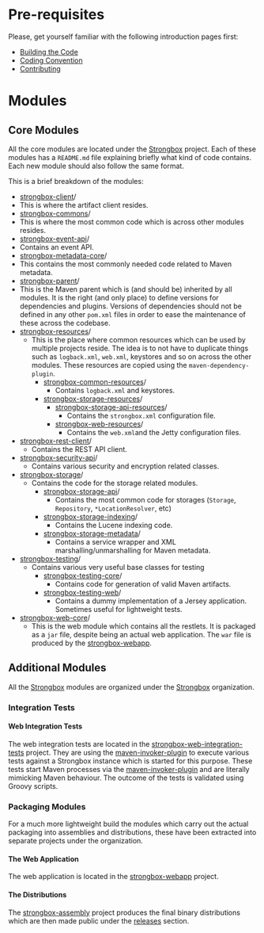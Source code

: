 # Pre-requisites
Please, get yourself familiar with the following introduction pages first:
* [Building the Code](https://github.com/strongbox/strongbox/wiki/Building-the-code)
* [Coding Convention](https://github.com/strongbox/strongbox/wiki/Coding-Convention)
* [Contributing](https://github.com/strongbox/strongbox/blob/master/CONTRIBUTING.md)

# Modules

## Core Modules

All the core modules are located under the [Strongbox](https://github.com/strongbox/strongbox) project. Each of these modules has a `README.md` file explaining briefly what kind of code contains. Each new module should also follow the same format.

This is a brief breakdown of the modules:
* [strongbox-client](https://github.com/strongbox/strongbox/tree/master/strongbox-client)/
 * This is where the artifact client resides.
* [strongbox-commons](https://github.com/strongbox/strongbox/tree/master/strongbox-commons)/
 * This is where the most common code which is across other modules resides.
* [strongbox-event-api](https://github.com/strongbox/strongbox/tree/master/strongbox-event-api)/
 * Contains an event API.
* [strongbox-metadata-core](https://github.com/strongbox/strongbox/tree/master/strongbox-metadata-core)/
 * This contains the most commonly needed code related to Maven metadata.
* [strongbox-parent](https://github.com/strongbox/strongbox/tree/master/strongbox-parent)/
 * This is the Maven parent which is (and should be) inherited by all modules. It is the right (and only place) to define versions for dependencies and plugins. Versions of dependencies should not be defined in any other `pom.xml` files in order to ease the maintenance of these across the codebase.
* [strongbox-resources](https://github.com/strongbox/strongbox/tree/master/strongbox-resources)/
  * This is the place where common resources which can be used by multiple projects reside. The idea is to not have to duplicate things such as `logback.xml`, `web.xml`, keystores and so on across the other modules. These resources are copied using the `maven-dependency-plugin`.
    * [strongbox-common-resources](https://github.com/strongbox/strongbox/tree/master/strongbox-resources/strongbox-common-resources)/
      * Contains `logback.xml` and keystores.
    * [strongbox-storage-resources](https://github.com/strongbox/strongbox/tree/master/strongbox-resources/strongbox-storage-resources)/
      * [strongbox-storage-api-resources](https://github.com/strongbox/strongbox/tree/master/strongbox-resources/strongbox-storage-resources/strongbox-storage-api-resources)/
        * Contains the `strongbox.xml` configuration file.
      * [strongbox-web-resources](https://github.com/strongbox/strongbox/tree/master/strongbox-resources/strongbox-web-resources)/
        * Contains the `web.xml`and the Jetty configuration files.
* [strongbox-rest-client](https://github.com/strongbox/strongbox/tree/master/strongbox-rest-client)/
  * Contains the REST API client.
* [strongbox-security-api](https://github.com/strongbox/strongbox/tree/master/strongbox-security-api)/
  * Contains various security and encryption related classes.
* [strongbox-storage](https://github.com/strongbox/strongbox/tree/master/strongbox-storage)/
  * Contains the code for the storage related modules.
    * [strongbox-storage-api](https://github.com/strongbox/strongbox/tree/master/strongbox-storage/strongbox-storage-api)/
      * Contains the most common code for storages (`Storage`, `Repository`, `*LocationResolver`, etc)
    * [strongbox-storage-indexing](https://github.com/strongbox/strongbox/tree/master/strongbox-storage/strongbox-storage-indexing)/
      * Contains the Lucene indexing code.
    * [strongbox-storage-metadata](https://github.com/strongbox/strongbox/tree/master/strongbox-storage/strongbox-storage-metadata)/
      * Contains a service wrapper and XML marshalling/unmarshalling for Maven metadata.
* [strongbox-testing](https://github.com/strongbox/strongbox/tree/master/strongbox-testing)/
  * Contains various very useful base classes for testing
    * [strongbox-testing-core](https://github.com/strongbox/strongbox/tree/master/strongbox-testing/strongbox-testing-core)/
      * Contains code for generation of valid Maven artifacts.
    * [strongbox-testing-web](https://github.com/strongbox/strongbox/tree/master/strongbox-testing/strongbox-testing-web)/
      * Contains a dummy implementation of a Jersey application. Sometimes useful for lightweight tests.
* [strongbox-web-core](https://github.com/strongbox/strongbox/tree/master/strongbox-web-core)/
  * This is the web module which contains all the restlets. It is packaged as a `jar` file, despite being an actual web application. The `war` file is produced by the [strongbox-webapp](https://github.com/strongbox/strongbox-webapp).

## Additional Modules

All the [Strongbox](https://github.com/strongbox/strongbox) modules are organized under the [Strongbox](https://github.com/strongbox) organization.

### Integration Tests

#### Web Integration Tests

The web integration tests are located in the [strongbox-web-integration-tests](https://github.com/strongbox/strongbox-web-integration-tests) project. They are using the [maven-invoker-plugin](http://maven.apache.org/plugins/maven-invoker-plugin/) to execute various tests against a Strongbox instance which is started for this purpose. These tests start Maven processes via the [maven-invoker-plugin](http://maven.apache.org/plugins/maven-invoker-plugin/) and are literally mimicking Maven behaviour. The outcome of the tests is validated using Groovy scripts.

### Packaging Modules

For a much more lightweight build the modules which carry out the actual packaging into assemblies and distributions, these have been extracted into separate projects under the organization.

#### The Web Application

The web application is located in the [strongbox-webapp](https://github.com/strongbox/strongbox-webapp) project.

#### The Distributions

The [strongbox-assembly](https://github.com/strongbox/strongbox-assembly) project produces the final binary distributions which are then made public under the [releases](https://github.com/strongbox/strongbox-assembly/releases) section.